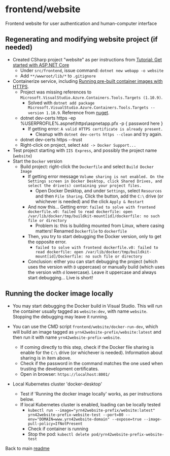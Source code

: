 # frontend/website

Frontend website for user authentication and human-computer interface

## Regenerating and modifying website project (if needed)

- Created CSharp project "website" as per instructions from [Tutorial: Get started with ASP.NET Core](https://docs.microsoft.com/en-us/aspnet/core/getting-started/?view=aspnetcore-5.0)
  - Under `src/frontend`, issue command: `dotnet new webapp -o website`
  - Add `**/wwwroot/lib/*` to `.gitignore`
- Containerize service, including [Running pre-built container images with HTTPS](https://docs.microsoft.com/en-us/aspnet/core/security/docker-https?view=aspnetcore-5.0).
  - Project was missing references to `Microsoft.VisualStudio.Azure.Containers.Tools.Targets (1.10.9)`.
    - Solved with `dotnet add package Microsoft.VisualStudio.Azure.Containers.Tools.Targets --version 1.10.9`. Reference from [nuget](https://www.nuget.org/packages/Microsoft.VisualStudio.Azure.Containers.Tools.Targets/).
  - dotnet dev-certs https -ep %USERPROFILE%\.aspnet\https\aspnetapp.pfx -p { password here }
    - If getting error: `A valid HTTPS certificate is already present.`
      - Cleanup with `dotnet dev-certs https --clean` and try again.
  - dotnet dev-certs https --trust
  - Right-click on project, select `Add -> Docker Support...`
- Test project starting with `IIS Express`, and possibly the project name (`website`)
- Start the `Docker` version
  - Build project: right-click the `Dockerfile` and select `Build Docker Image`
    - If getting error message `Volume sharing is not enabled. On the Settings screen in Docker Desktop, click Shared Drives, and select the drive(s) containing your project files.`
      - Open Docker Desktop, and under `Settings`, select `Resources` and then `File Sharing`. Click the button, add the `C:\` drive (or whichever is needed) and the click `Apply & Restart`
    - And now this... Getting error: `failed to solve with frontend dockerfile.v0: failed to read dockerfile: open /var/lib/docker/tmp/buildkit-mount[id]/dockerfile: no such file or directory`
      - Problem is: this is building mounted from Linux, where casing matters! Renamed `Dockerfile` to `dockerfile`
    - Then, you try to start debugging the Docker version, only to get the opposite error.
      - `failed to solve with frontend dockerfile.v0: failed to read dockerfile: open /var/lib/docker/tmp/buildkit-mount[id]/Dockerfile: no such file or directory`
    - Conclusion: either you can start debugging the project (which uses the version with `D` uppercase) or manually build (which uses the version with `d` lowercase). Leave it uppercase and always start debugging... Live is short!

## Running the docker image locally

- You may start debugging the Docker build in Visual Studio. This will run the container usually tagged as `website:dev`, with name `website`. Stopping the debugging may leave it running.
- You can use the CMD script `frontend/website/docker-run-dev`, which will build an image tagged as `yrn42website-prefix/website:latest` and then run it with name `yrn42website-prefix-website`.
  - If coming directly to this step, check if the Docker file sharing is enable for the `C:\` drive (or whichever is needed). Information about sharing is in item above.
  - Check if the password in the command matches the one used when trusting the development certificates.
  - Open in browser: `https://localhost:8001/`

- Local Kubernetes cluster 'docker-desktop'
  - Test if 'Running the docker image locally' works, as per instructions below.
  - If local Kubernetes cluster is enabled, loading can be locally tested
    - `kubectl run --image="yrn42website-prefix/website:latest" yrn42website-prefix-website-test --port=80 --env="DOMAIN=www.yrn42website-domain" --expose=true --image-pull-policy=IfNotPresent`
    - Check if container is running
    - Stop the pod: `kubectl delete pod/yrn42website-prefix-website-test`

Back to main [readme](../../../README.md)
